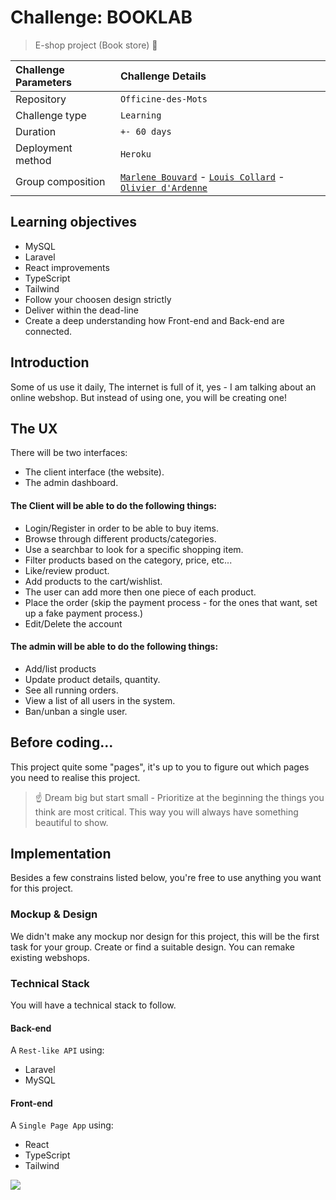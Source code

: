 # Challenge: BOOKLAB

> E-shop project (Book store) 🛒

| Challenge Parameters | Challenge Details                                                                                                                                       |
| :------------------- | :------------------------------------------------------------------------------------------------------------------------------------------------------ |
| Repository           | `Officine-des-Mots`                                                                                                                                        |
| Challenge type       | `Learning`                                                                                                                                              |
| Duration             | `+- 60 days`                                                                                                                                               |
| Deployment method    | `Heroku`                                                                                                                                                |
| Group composition    | [`Marlene Bouvard`](https://github.com/llyllyra) - [`Louis Collard`](https://github.com/louiscollard) - [`Olivier d'Ardenne`](https://github.com/MrOlivierdA) |

## Learning objectives

- MySQL
- Laravel
- React improvements
- TypeScript
- Tailwind
- Follow your choosen design strictly
- Deliver within the dead-line
- Create a deep understanding how Front-end and Back-end are connected.

## Introduction

Some of us use it daily, The internet is full of it, yes - I am talking about an online webshop. But instead of using one, you will be creating one!

## The UX

There will be two interfaces:

- The client interface (the website).
- The admin dashboard.

#### The Client will be able to do the following things:

- Login/Register in order to be able to buy items.
- Browse through different products/categories.
- Use a searchbar to look for a specific shopping item.
- Filter products based on the category, price, etc...
- Like/review product.
- Add products to the cart/wishlist.
- The user can add more then one piece of each product.
- Place the order (skip the payment process - for the ones that want, set up a fake payment process.)
- Edit/Delete the account

#### The admin will be able to do the following things:

- Add/list products
- Update product details, quantity.
- See all running orders.
- View a list of all users in the system.
- Ban/unban a single user.

## Before coding...

This project quite some "pages", it's up to you to figure out which pages you need to realise this project.

> ☝️ Dream big but start small - Prioritize at the beginning the things you think are most critical. This way you will always have something beautiful to show.
## Implementation

Besides a few constrains listed below, you're free to use anything you want for this project.

### Mockup & Design

We didn't make any mockup nor design for this project, this will be the first task for your group. Create or find a suitable design. You can remake existing webshops.


### Technical Stack

You will have a technical stack to follow.

#### Back-end

A `Rest-like API` using:

- Laravel
- MySQL

#### Front-end

A `Single Page App` using:

- React
- TypeScript
- Tailwind

![](./amazon-gif.gif)
